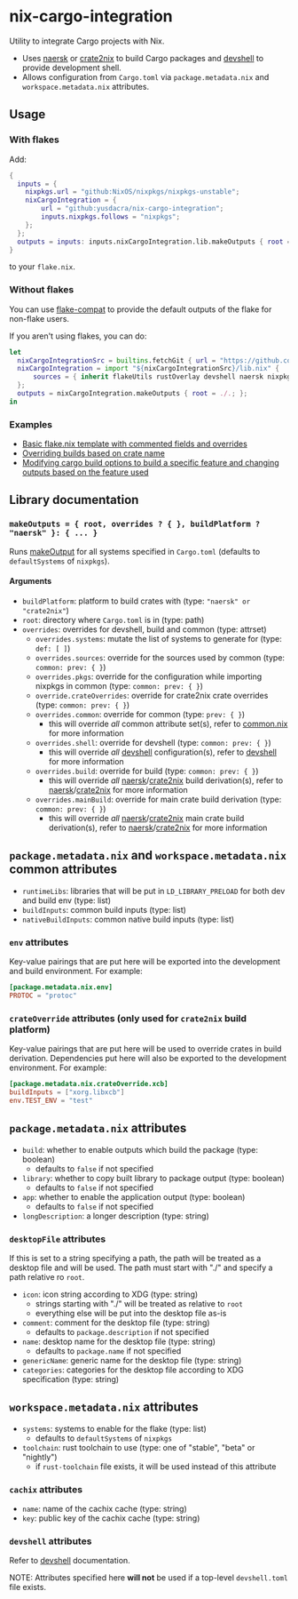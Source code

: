 # nix-cargo-integration

Utility to integrate Cargo projects with Nix.

- Uses [naersk] or [crate2nix] to build Cargo packages and [devshell] to provide development shell.
- Allows configuration from `Cargo.toml` via `package.metadata.nix` and `workspace.metadata.nix` attributes.

## Usage

### With flakes

Add:
```nix
{
  inputs = {
    nixpkgs.url = "github:NixOS/nixpkgs/nixpkgs-unstable";
    nixCargoIntegration = {
        url = "github:yusdacra/nix-cargo-integration";
        inputs.nixpkgs.follows = "nixpkgs";
    };
  };
  outputs = inputs: inputs.nixCargoIntegration.lib.makeOutputs { root = ./.; };
}
```
to your `flake.nix`.

### Without flakes

You can use [flake-compat] to provide the default outputs of the flake for non-flake users.

If you aren't using flakes, you can do:
```nix
let
  nixCargoIntegrationSrc = builtins.fetchGit { url = "https://github.com/yusdacra/nix-cargo-integration.git"; rev = <something>; sha256 = <something>; };
  nixCargoIntegration = import "${nixCargoIntegrationSrc}/lib.nix" {
      sources = { inherit flakeUtils rustOverlay devshell naersk nixpkgs crate2nix; };
  };
  outputs = nixCargoIntegration.makeOutputs { root = ./.; };
in
```

### Examples

- [Basic flake.nix template with commented fields and overrides](./example_flake.nix)
- [Overriding builds based on crate name](https://gitlab.com/veloren/veloren/-/blob/master/flake.nix)
- [Modifying cargo build options to build a specific feature and changing outputs based on the feature used](https://github.com/yusdacra/bernbot/blob/master/flake.nix)

## Library documentation

### `makeOutputs = { root, overrides ? { }, buildPlatform ? "naersk" }: { ... }`

Runs [makeOutput](#makeOutput) for all systems specified in `Cargo.toml` (defaults to `defaultSystems` of `nixpkgs`).

#### Arguments

- `buildPlatform`: platform to build crates with (type: `"naersk" or "crate2nix"`)
- `root`: directory where `Cargo.toml` is in (type: path)
- `overrides`: overrides for devshell, build and common (type: attrset)
    - `overrides.systems`: mutate the list of systems to generate for (type: `def: [ ]`)
    - `overrides.sources`: override for the sources used by common (type: `common: prev: { }`)
    - `overrides.pkgs`: override for the configuration while importing nixpkgs in common (type: `common: prev: { }`)
    - `override.crateOverrides`: override for crate2nix crate overrides (type: `common: prev: { }`)
    - `overrides.common`: override for common (type: `prev: { }`)
        - this will override *all* common attribute set(s), refer to [common.nix](./common.nix) for more information
    - `overrides.shell`: override for devshell (type: `common: prev: { }`)
        - this will override *all* [devshell] configuration(s), refer to [devshell] for more information
    - `overrides.build`: override for build (type: `common: prev: { }`)
        - this will override *all* [naersk]/[crate2nix] build derivation(s), refer to [naersk]/[crate2nix] for more information
    - `overrides.mainBuild`: override for main crate build derivation (type: `common: prev: { }`)
        - this will override *all* [naersk]/[crate2nix] main crate build derivation(s), refer to [naersk]/[crate2nix] for more information

## `package.metadata.nix` and `workspace.metadata.nix` common attributes

- `runtimeLibs`: libraries that will be put in `LD_LIBRARY_PRELOAD` for both dev and build env (type: list)
- `buildInputs`: common build inputs (type: list)
- `nativeBuildInputs`: common native build inputs (type: list)

### `env` attributes

Key-value pairings that are put here will be exported into the development and build environment.
For example:
```toml
[package.metadata.nix.env]
PROTOC = "protoc"
```

### `crateOverride` attributes (only used for `crate2nix` build platform)

Key-value pairings that are put here will be used to override crates in build derivation.
Dependencies put here will also be exported to the development environment.
For example:
```toml
[package.metadata.nix.crateOverride.xcb]
buildInputs = ["xorg.libxcb"]
env.TEST_ENV = "test"
```

## `package.metadata.nix` attributes

- `build`: whether to enable outputs which build the package (type: boolean)
    - defaults to `false` if not specified
- `library`: whether to copy built library to package output (type: boolean)
    - defaults to `false` if not specified
- `app`: whether to enable the application output (type: boolean)
    - defaults to `false` if not specified
- `longDescription`: a longer description (type: string)

### `desktopFile` attributes

If this is set to a string specifying a path, the path will be treated as a desktop file and will be used.
The path must start with "./" and specify a path relative ro `root`. 

- `icon`: icon string according to XDG (type: string)
    - strings starting with "./" will be treated as relative to `root`
    - everything else will be put into the desktop file as-is
- `comment`: comment for the desktop file (type: string)
    - defaults to `package.description` if not specified
- `name`: desktop name for the desktop file (type: string)
    - defaults to `package.name` if not specified
- `genericName`: generic name for the desktop file (type: string)
- `categories`: categories for the desktop file according to XDG specification (type: string)

## `workspace.metadata.nix` attributes

- `systems`: systems to enable for the flake (type: list)
    - defaults to `defaultSystems` of `nixpkgs`
- `toolchain`: rust toolchain to use (type: one of "stable", "beta" or "nightly")
    - if `rust-toolchain` file exists, it will be used instead of this attribute

### `cachix` attributes

- `name`: name of the cachix cache (type: string)
- `key`: public key of the cachix cache (type: string)

### `devshell` attributes

Refer to [devshell] documentation.

NOTE: Attributes specified here **will not** be used if a top-level `devshell.toml` file exists.

[devshell]: https://github.com/numtide/devshell "devshell"
[naersk]: https://github.com/nmattia/naersk "naersk"
[crate2nix]: https://github.com/kolloch/crate2nix "crate2nix"
[flake-compat]: https://github.com/edolstra/flake-compat "flake-compat"
